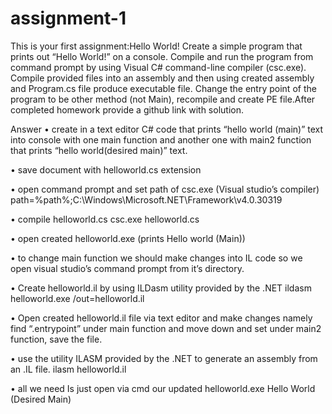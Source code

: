 # assignment-1
This is your first assignment:Hello World!
Create a simple program that prints out “Hello World!” on a console.
Compile and run the program from command prompt by using Visual C# command-line compiler (csc.exe).
Compile provided files into an assembly and then using created assembly and Program.cs file produce executable file.
Change the entry point of the program to be other method (not Main), recompile and create PE file.After completed homework provide a github link with solution.

Answer
•	create in a text editor C# code that prints “hello world (main)” text into console with one main function and another one with main2 function that prints “hello world(desired main)” text.

•	save document with helloworld.cs extension

•	open command prompt and set path of csc.exe (Visual studio’s compiler)
path=%path%;C:\Windows\Microsoft.NET\Framework\v4.0.30319

•	compile helloworld.cs
csc.exe helloworld.cs

•	open created helloworld.exe (prints Hello world (Main))

•	to change main function we should make changes into IL code so we open visual studio’s command prompt from it’s directory.

•	Create helloworld.il by using ILDasm utility provided by the .NET 
ildasm helloworld.exe /out=helloworld.il

•	Open created helloworld.il file via text editor and make changes namely find  “.entrypoint” under main function and move down and set under main2 function, save the file.

•	use the utility ILASM provided by the .NET to generate an assembly from an .IL file.
ilasm helloworld.il

•	all we need Is just open via cmd our updated helloworld.exe
Hello World (Desired Main) 

